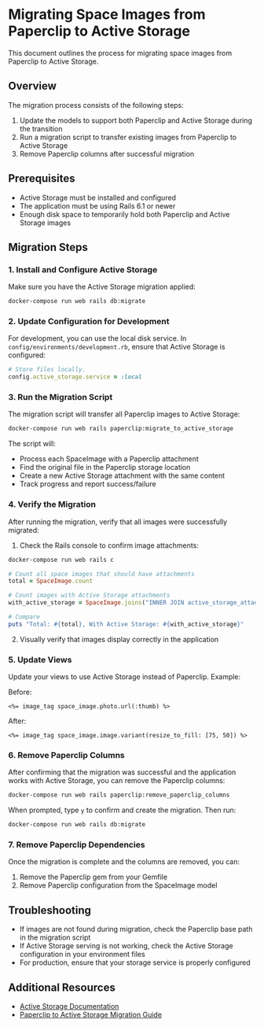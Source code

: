 # Migrating Space Images from Paperclip to Active Storage

This document outlines the process for migrating space images from Paperclip to Active Storage.

## Overview

The migration process consists of the following steps:

1. Update the models to support both Paperclip and Active Storage during the transition
2. Run a migration script to transfer existing images from Paperclip to Active Storage
3. Remove Paperclip columns after successful migration

## Prerequisites

- Active Storage must be installed and configured
- The application must be using Rails 6.1 or newer
- Enough disk space to temporarily hold both Paperclip and Active Storage images

## Migration Steps

### 1. Install and Configure Active Storage

Make sure you have the Active Storage migration applied:

```bash
docker-compose run web rails db:migrate
```

### 2. Update Configuration for Development

For development, you can use the local disk service. In `config/environments/development.rb`, ensure that Active Storage is configured:

```ruby
# Store files locally.
config.active_storage.service = :local
```

### 3. Run the Migration Script

The migration script will transfer all Paperclip images to Active Storage:

```bash
docker-compose run web rails paperclip:migrate_to_active_storage
```

The script will:
- Process each SpaceImage with a Paperclip attachment
- Find the original file in the Paperclip storage location
- Create a new Active Storage attachment with the same content
- Track progress and report success/failure

### 4. Verify the Migration

After running the migration, verify that all images were successfully migrated:

1. Check the Rails console to confirm image attachments:

```bash
docker-compose run web rails c
```

```ruby
# Count all space images that should have attachments
total = SpaceImage.count

# Count images with Active Storage attachments
with_active_storage = SpaceImage.joins("INNER JOIN active_storage_attachments ON active_storage_attachments.record_id = space_images.id AND active_storage_attachments.record_type = 'SpaceImage'").count

# Compare
puts "Total: #{total}, With Active Storage: #{with_active_storage}"
```

2. Visually verify that images display correctly in the application

### 5. Update Views

Update your views to use Active Storage instead of Paperclip. Example:

Before:
```erb
<%= image_tag space_image.photo.url(:thumb) %>
```

After:
```erb
<%= image_tag space_image.image.variant(resize_to_fill: [75, 50]) %>
```

### 6. Remove Paperclip Columns

After confirming that the migration was successful and the application works with Active Storage, you can remove the Paperclip columns:

```bash
docker-compose run web rails paperclip:remove_paperclip_columns
```

When prompted, type `y` to confirm and create the migration. Then run:

```bash
docker-compose run web rails db:migrate
```

### 7. Remove Paperclip Dependencies

Once the migration is complete and the columns are removed, you can:

1. Remove the Paperclip gem from your Gemfile
2. Remove Paperclip configuration from the SpaceImage model

## Troubleshooting

- If images are not found during migration, check the Paperclip base path in the migration script
- If Active Storage serving is not working, check the Active Storage configuration in your environment files
- For production, ensure that your storage service is properly configured

## Additional Resources

- [Active Storage Documentation](https://edgeguides.rubyonrails.org/active_storage_overview.html)
- [Paperclip to Active Storage Migration Guide](https://github.com/thoughtbot/paperclip/blob/master/MIGRATING.md)